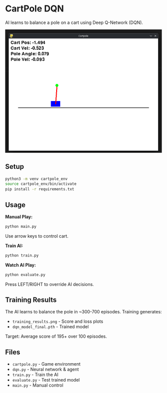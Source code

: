 # CartPole DQN

AI learns to balance a pole on a cart using Deep Q-Network (DQN).

![CartPole Game](docs/cartpole.png)

## Setup
```bash
python3 -m venv cartpole_env
source cartpole_env/bin/activate
pip install -r requirements.txt
```

## Usage

**Manual Play:**
```bash
python main.py
```
Use arrow keys to control cart.

**Train AI:**
```bash
python train.py
```

**Watch AI Play:**
```bash
python evaluate.py
```
Press LEFT/RIGHT to override AI decisions.

## Training Results

The AI learns to balance the pole in ~300-700 episodes. Training generates:
- `training_results.png` - Score and loss plots
- `dqn_model_final.pth` - Trained model

Target: Average score of 195+ over 100 episodes.

## Files
- `cartpole.py` - Game environment
- `dqn.py` - Neural network & agent
- `train.py` - Train the AI
- `evaluate.py` - Test trained model
- `main.py` - Manual control